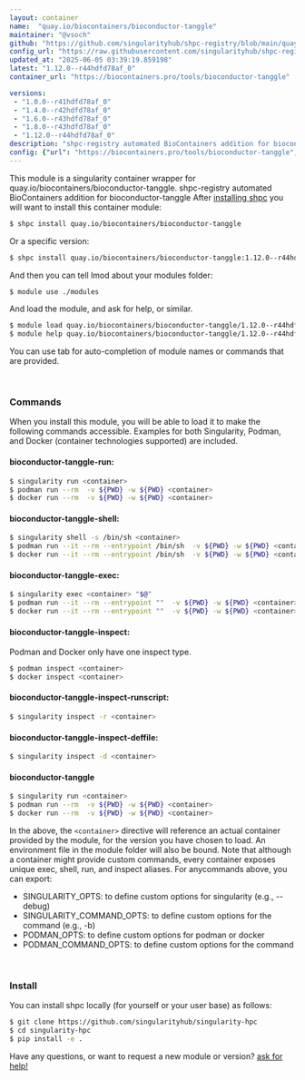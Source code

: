 ```yaml
---
layout: container
name:  "quay.io/biocontainers/bioconductor-tanggle"
maintainer: "@vsoch"
github: "https://github.com/singularityhub/shpc-registry/blob/main/quay.io/biocontainers/bioconductor-tanggle/container.yaml"
config_url: "https://raw.githubusercontent.com/singularityhub/shpc-registry/main/quay.io/biocontainers/bioconductor-tanggle/container.yaml"
updated_at: "2025-06-05 03:39:19.859198"
latest: "1.12.0--r44hdfd78af_0"
container_url: "https://biocontainers.pro/tools/bioconductor-tanggle"

versions:
 - "1.0.0--r41hdfd78af_0"
 - "1.4.0--r42hdfd78af_0"
 - "1.6.0--r43hdfd78af_0"
 - "1.8.0--r43hdfd78af_0"
 - "1.12.0--r44hdfd78af_0"
description: "shpc-registry automated BioContainers addition for bioconductor-tanggle"
config: {"url": "https://biocontainers.pro/tools/bioconductor-tanggle", "maintainer": "@vsoch", "description": "shpc-registry automated BioContainers addition for bioconductor-tanggle", "latest": {"1.12.0--r44hdfd78af_0": "sha256:427ddea4a6c043411f6d4c7c70dd4466a249e8c5f03bc9a7793c93b4d8a84ce2"}, "tags": {"1.0.0--r41hdfd78af_0": "sha256:c516412090ae64961f14d3387adb1e0e5666b65aea790709a3e6ebf3e7f24950", "1.4.0--r42hdfd78af_0": "sha256:96a4bdaf5178b69aeb23d293f437fad47cc0572321012106b9763fcb3345ace6", "1.6.0--r43hdfd78af_0": "sha256:325fb48f64c90e20346c05aa7604c2825dd141e471bc956e513e13e377af99fc", "1.8.0--r43hdfd78af_0": "sha256:4a917e331bb622878f0a150ccace080f368be6a825811935825792381dc7e46c", "1.12.0--r44hdfd78af_0": "sha256:427ddea4a6c043411f6d4c7c70dd4466a249e8c5f03bc9a7793c93b4d8a84ce2"}, "docker": "quay.io/biocontainers/bioconductor-tanggle"}
---
```


This module is a singularity container wrapper for quay.io/biocontainers/bioconductor-tanggle.
shpc-registry automated BioContainers addition for bioconductor-tanggle
After [installing shpc](#install) you will want to install this container module:


```bash
$ shpc install quay.io/biocontainers/bioconductor-tanggle
```

Or a specific version:

```bash
$ shpc install quay.io/biocontainers/bioconductor-tanggle:1.12.0--r44hdfd78af_0
```

And then you can tell lmod about your modules folder:

```bash
$ module use ./modules
```

And load the module, and ask for help, or similar.

```bash
$ module load quay.io/biocontainers/bioconductor-tanggle/1.12.0--r44hdfd78af_0
$ module help quay.io/biocontainers/bioconductor-tanggle/1.12.0--r44hdfd78af_0
```

You can use tab for auto-completion of module names or commands that are provided.

<br>

### Commands

When you install this module, you will be able to load it to make the following commands accessible.
Examples for both Singularity, Podman, and Docker (container technologies supported) are included.

#### bioconductor-tanggle-run:

```bash
$ singularity run <container>
$ podman run --rm  -v ${PWD} -w ${PWD} <container>
$ docker run --rm  -v ${PWD} -w ${PWD} <container>
```

#### bioconductor-tanggle-shell:

```bash
$ singularity shell -s /bin/sh <container>
$ podman run --it --rm --entrypoint /bin/sh  -v ${PWD} -w ${PWD} <container>
$ docker run --it --rm --entrypoint /bin/sh  -v ${PWD} -w ${PWD} <container>
```

#### bioconductor-tanggle-exec:

```bash
$ singularity exec <container> "$@"
$ podman run --it --rm --entrypoint ""  -v ${PWD} -w ${PWD} <container> "$@"
$ docker run --it --rm --entrypoint ""  -v ${PWD} -w ${PWD} <container> "$@"
```

#### bioconductor-tanggle-inspect:

Podman and Docker only have one inspect type.

```bash
$ podman inspect <container>
$ docker inspect <container>
```

#### bioconductor-tanggle-inspect-runscript:

```bash
$ singularity inspect -r <container>
```

#### bioconductor-tanggle-inspect-deffile:

```bash
$ singularity inspect -d <container>
```



#### bioconductor-tanggle

```bash
$ singularity run <container>
$ podman run --rm  -v ${PWD} -w ${PWD} <container>
$ docker run --rm  -v ${PWD} -w ${PWD} <container>
```


In the above, the `<container>` directive will reference an actual container provided
by the module, for the version you have chosen to load. An environment file in the
module folder will also be bound. Note that although a container
might provide custom commands, every container exposes unique exec, shell, run, and
inspect aliases. For anycommands above, you can export:

 - SINGULARITY_OPTS: to define custom options for singularity (e.g., --debug)
 - SINGULARITY_COMMAND_OPTS: to define custom options for the command (e.g., -b)
 - PODMAN_OPTS: to define custom options for podman or docker
 - PODMAN_COMMAND_OPTS: to define custom options for the command

<br>

### Install

You can install shpc locally (for yourself or your user base) as follows:

```bash
$ git clone https://github.com/singularityhub/singularity-hpc
$ cd singularity-hpc
$ pip install -e .
```

Have any questions, or want to request a new module or version? [ask for help!](https://github.com/singularityhub/singularity-hpc/issues)